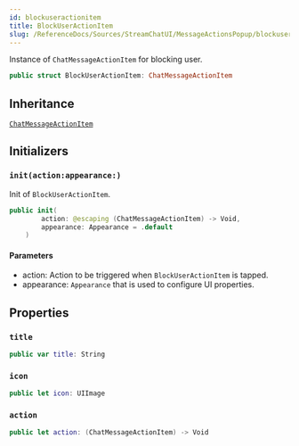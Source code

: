 ```yaml
---
id: blockuseractionitem 
title: BlockUserActionItem
slug: /ReferenceDocs/Sources/StreamChatUI/MessageActionsPopup/blockuseractionitem
---
```


Instance of `ChatMessageActionItem` for blocking user.

``` swift
public struct BlockUserActionItem: ChatMessageActionItem 
```

## Inheritance

[`ChatMessageActionItem`](ChatMessageActionItem)

## Initializers

### `init(action:appearance:)`

Init of `BlockUserActionItem`.

``` swift
public init(
        action: @escaping (ChatMessageActionItem) -> Void,
        appearance: Appearance = .default
    ) 
```

#### Parameters

  - action: Action to be triggered when `BlockUserActionItem` is tapped.
  - appearance: `Appearance` that is used to configure UI properties.

## Properties

### `title`

``` swift
public var title: String 
```

### `icon`

``` swift
public let icon: UIImage
```

### `action`

``` swift
public let action: (ChatMessageActionItem) -> Void
```
